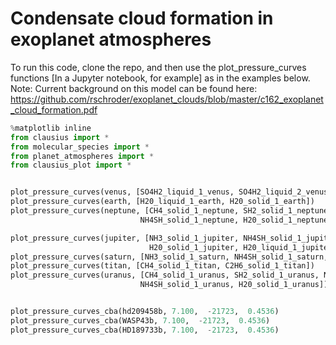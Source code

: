 # Condensate cloud formation in exoplanet atmospheres

To run this code, clone the repo, and then use the plot_pressure_curves functions [In a Jupyter notebook, for example] as in the examples below. Note: Current background on this model can be found here: https://github.com/rschroder/exoplanet_clouds/blob/master/c162_exoplanet_cloud_formation.pdf

```python
%matplotlib inline
from clausius import *
from molecular_species import *
from planet_atmospheres import *
from clausius_plot import *


plot_pressure_curves(venus, [SO4H2_liquid_1_venus, SO4H2_liquid_2_venus])
plot_pressure_curves(earth, [H20_liquid_1_earth, H20_solid_1_earth])
plot_pressure_curves(neptune, [CH4_solid_1_neptune, SH2_solid_1_neptune, NH3_solid_1_neptune,\
                             NH4SH_solid_1_neptune, H20_solid_1_neptune])

plot_pressure_curves(jupiter, [NH3_solid_1_jupiter, NH4SH_solid_1_jupiter, \
                               H20_solid_1_jupiter, H20_liquid_1_jupiter])
plot_pressure_curves(saturn, [NH3_solid_1_saturn, NH4SH_solid_1_saturn, H20_solid_1_saturn])
plot_pressure_curves(titan, [CH4_solid_1_titan, C2H6_solid_1_titan])
plot_pressure_curves(uranus, [CH4_solid_1_uranus, SH2_solid_1_uranus, NH3_solid_1_uranus,\
                             NH4SH_solid_1_uranus, H20_solid_1_uranus])


plot_pressure_curves_cba(hd209458b, 7.100,  -21723,  0.4536)
plot_pressure_curves_cba(WASP43b, 7.100,  -21723,  0.4536) 
plot_pressure_curves_cba(HD189733b, 7.100,  -21723,  0.4536)              


```
